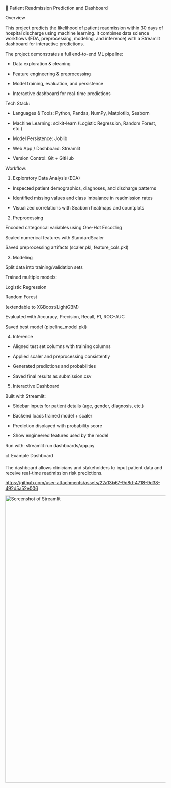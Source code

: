 🏥 Patient Readmission Prediction and Dashboard
 
 Overview

This project predicts the likelihood of patient readmission within 30 days of hospital discharge using machine learning. It combines data science workflows (EDA, preprocessing, modeling, and inference) with a Streamlit dashboard for interactive predictions.

The project demonstrates a full end-to-end ML pipeline:

* Data exploration & cleaning

* Feature engineering & preprocessing

* Model training, evaluation, and persistence

* Interactive dashboard for real-time predictions

Tech Stack:

* Languages & Tools: Python, Pandas, NumPy, Matplotlib, Seaborn

* Machine Learning: scikit-learn (Logistic Regression, Random Forest, etc.)

* Model Persistence: Joblib

* Web App / Dashboard: Streamlit

* Version Control: Git + GitHub

Workflow:

1. Exploratory Data Analysis (EDA)

* Inspected patient demographics, diagnoses, and discharge patterns

* Identified missing values and class imbalance in readmission rates

* Visualized correlations with Seaborn heatmaps and countplots


2. Preprocessing

Encoded categorical variables using One-Hot Encoding

Scaled numerical features with StandardScaler

Saved preprocessing artifacts (scaler.pkl, feature_cols.pkl)


3. Modeling

Split data into training/validation sets

Trained multiple models:

Logistic Regression

Random Forest

(extendable to XGBoost/LightGBM)

Evaluated with Accuracy, Precision, Recall, F1, ROC-AUC

Saved best model (pipeline_model.pkl)


4. Inference

* Aligned test set columns with training columns

* Applied scaler and preprocessing consistently

* Generated predictions and probabilities

* Saved final results as submission.csv


5. Interactive Dashboard

Built with Streamlit:

* Sidebar inputs for patient details (age, gender, diagnosis, etc.)

* Backend loads trained model + scaler

* Prediction displayed with probability score

* Show engineered features used by the model


Run with: streamlit run dashboards/app.py


📊 Example Dashboard

The dashboard allows clinicians and stakeholders to input patient data and receive real-time readmission risk predictions.

https://github.com/user-attachments/assets/22a13b67-9d8d-4718-9d38-492d5a52e006

<img width="1440" height="900" alt="Screenshot of Streamlit" src="https://github.com/user-attachments/assets/9c4169da-2cc8-488c-9d23-f2e56f84324b" />


